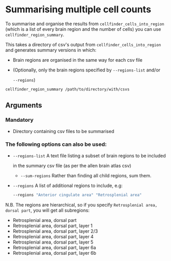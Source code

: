 # Summarising multiple cell counts

To summarise and organise the results from `cellfinder_cells_into_region` \(which is a list of every brain region and the number of cells\) you can use `cellfinder_region_summary`.

This takes a directory of csv's output from `cellfinder_cells_into_region` and generates summary versions in which:

* Brain regions are organised in the same way for each csv file
* \(Optionally, only the brain regions specified by `--regions-list` and/or 

  `--regions`\)

```bash
cellfinder_region_summary /path/to/directory/with/csvs
```

## Arguments

### Mandatory

* Directory containing csv files to be summarised

### The following options can also be used:

* `--regions-list` A text file listing a subset of brain regions to be included

  in the summary csv file \(as per the allen brain atlas csv\)

  * `--sum-regions` Rather than finding all child regions, sum them.

* `--regions` A list of additional regions to include, e.g:

  ```bash
  --regions "Anterior cingulate area" "Retrosplenial area"
  ```

N.B. The regions are hierarchical, so if you specify `Retrosplenial area, dorsal part`, you will get all subregions:

* Retrosplenial area, dorsal part
* Retrosplenial area, dorsal part, layer 1
* Retrosplenial area, dorsal part, layer 2/3
* Retrosplenial area, dorsal part, layer 4
* Retrosplenial area, dorsal part, layer 5
* Retrosplenial area, dorsal part, layer 6a
* Retrosplenial area, dorsal part, layer 6b

